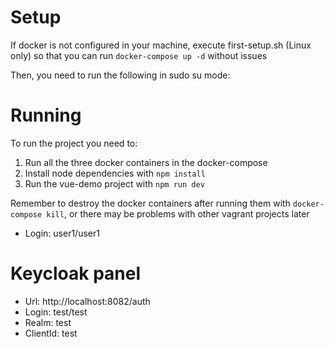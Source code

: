 # Setup

If docker is not configured in your machine, execute first-setup.sh (Linux only) so that you can run `docker-compose up -d` without issues

Then, you need to run the following in sudo su mode:

# Running

To run the project you need to:

1. Run all the three docker containers in the docker-compose
2. Install node dependencies with `npm install`
3. Run the vue-demo project with `npm run dev`

Remember to destroy the docker containers after running them with `docker-compose kill`, or there may be problems with other vagrant projects later

- Login: user1/user1

# Keycloak panel 

- Url: http://localhost:8082/auth
- Login: test/test
- Realm: test
- ClientId: test

